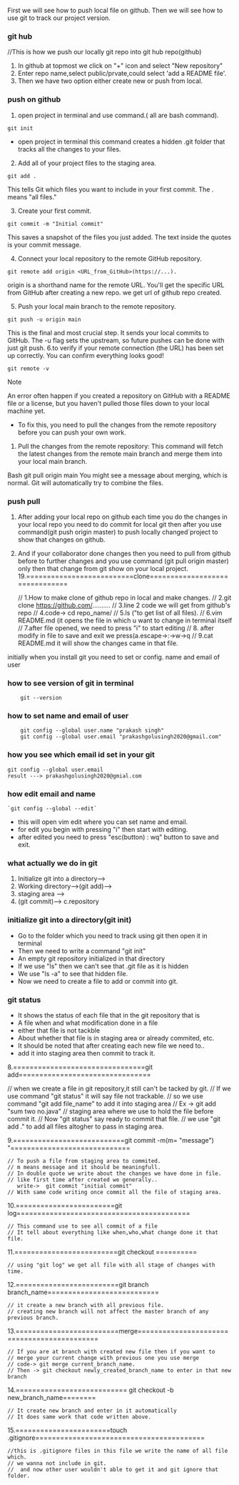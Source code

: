 First we will see how to push local file on github. Then we will see how to use git to track our project version.

### git hub

//This is how we push our locally git repo into git hub repo(github)
1. In github at topmost we click on "+" icon and select "New repository"
2. Enter repo name,select public/prvate,could select 'add a README file'.
3. Then we have two option either create new or push from local.

### push on github
1. open project in terminal and use command.( all are bash command).
```
git init 
```
+ open project in terminal this command creates a hidden .git folder that tracks all the changes to your files.

2. Add all of your project files to the staging area.
```
git add . 
```
This tells Git which files you want to include in your first commit. The . means "all files."

3. Create your first commit.
```
git commit -m "Initial commit"
```
This saves a snapshot of the files you just added. The text inside the quotes is your commit message.

4. Connect your local repository to the remote GitHub repository.
```
git remote add origin <URL_from_GitHub>(https://...).
```
origin is a shorthand name for the remote URL. You'll get the specific URL from GitHub after creating a new repo.
we get url of github repo created.

5. Push your local main branch to the remote repository.
```
git push -u origin main
```
This is the final and most crucial step. It sends your local commits to GitHub. The -u flag sets the upstream, so future pushes can be done with just git push.
6.to verify if your remote connection (the URL) has been set up correctly. You can confirm everything looks good!
```
git remote -v
```
> [!Note]
> An error often happen if you created a repository on GitHub with a README file or a license, but you haven't pulled those files down to your local machine yet.

+ To fix this, you need to pull the changes from the remote repository before you can push your own work.
1. Pull the changes from the remote repository: This command will fetch the latest changes from the remote main branch and merge them into your local main branch.

Bash
git pull origin main
You might see a message about merging, which is normal. Git will automatically try to combine the files.

### push pull 
1. After adding your local repo on github each time you do the changes in your local repo
	you need to do commit for local git then after you use command(git push origin master)
	to push locally changed`project to show that changes on github.
2. And if your collaborator done changes then you need to pull from github before to further changes
	and you use command (git pull origin master) only then that change from git show on your local project.
19.==========================clone===============================

	// 1.How to make clone of github repo in local and make changes.
	// 2.git clone https://github.com/..........
	// 3.line 2 code we will get from github's repo
	// 4.code-> cd repo_name/
	// 5.ls ("to get list of all files).
	// 6.vim README.md   (it opens the file in which u want to change in terminal itself	
	// 7.after file opened, we need to press "i" to start editing
	// 8. after modify in file to save and exit we press(a.escape->:->w->q
	// 9.cat README.md it will show the changes came in that file. 	


initially when you install git you need to set or config. name and email of user

### how to see version of git in terminal
		git --version
### how to set name and email of user
```	
 	git config --global user.name "prakash singh"
	git config --global user.email "prakashgolusingh2020@gmail.com"
```
### how you see which email id set in your git
```
git config --global user.email
result --->	prakashgolusingh2020@gmial.com
```
### how edit email and name
	`git config --global --edit`
+ this will open vim edit where you can set name and email.
+ for edit you begin with pressing "i" then start with editing.
+ after edited you need to press "esc(button) : wq" button to save and exit.

### what actually we do in git	
1. Initialize git into a directory-->
2. Working directory-->(git add)--> 
3. staging area -->
4. (git commit)--> c.repository

### initialize git into a directory(git init)
	
+ Go to the folder which you need to track using git then open it in terminal   
+ Then we need to write a command "git init"
+ An empty git repository initialized in that directory
+ If we use "ls" then we can't see that .git file as it is hidden
+ We use "ls -a" to see that hidden file.
+ Now we need to create a file to add or commit into git.

### git status
	
+ It shows the status of each file that in the git repository that is
+  A file when and what modification done in a file
+ either that file is not tackble
+ About whether that file is in staging area or already commited, etc.
+ It should be noted that after creating each new file we need to..
+ add it into staging area then commit to track it.

8.================================git add================================

// when we create a file in git repository,it still can't be tacked by git.
// If we use command "git status" it will say file not trackable.
// so we use command "git add file_name" to add it into staging area
// Ex -> git add "sum two no.java"
// staging area where we use to hold the file before commit it.
// Now "git status" say ready to commit that file.
// we use "git add ." to add all files altogher to pass in staging area.

9.===========================git commit -m(m= "message") "=============================

	// To push a file from staging area to commited.
	// m means message and it should be meaningfull.
	// In double quote we write about the changes we have done in file.
	// like first time after created we generally..
	   write->  git commit "initial commit"
	// With same code writing once commit all the file of staging area.

10.========================git log==========================================
	
	// This command use to see all commit of a file 
	// It tell about everything like when,who,what change done it that file.

11.=========================git checkout <hashcode of commited file>==========

	// using "git log" we get all file with all stage of changes with time.

12.=========================git branch branch_name===========================

	// it create a new branch with all previous file. 
	// creating new branch will not affect the master branch of any previous branch.

13.=========================merge============================================

	// If you are at branch with created new file then if you want to 
	// merge your current change with previous one you use merge
	// code-> git merge current_branch_name.
	// Then -> git checkout newly_created_branch_name to enter in that new branch

14.=========================== git checkout -b new_branch_name========

	// It create new branch and enter in it automatically 
	// It does same work that code written above.

15.=======================touch .gitignore=========================================

	//this is .gitignore files in this file we write the name of all file which.
	// we wanna not include in git.
	//  and now other user wouldn't able to get it and git ignore that folder.

